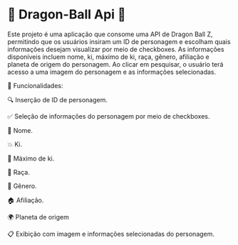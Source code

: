 # 🐉 Dragon-Ball Api 🐉
Este projeto é uma aplicação que consome uma API de Dragon Ball Z, permitindo que os usuários insiram um ID de personagem e escolham quais informações desejam visualizar por meio de checkboxes. As informações disponíveis incluem nome, ki, máximo de ki, raça, gênero, afiliação e planeta de origem do personagem. Ao clicar em pesquisar, o usuário terá acesso a uma imagem do personagem e as informações selecionadas.

🌟 Funcionalidades:

🔍 Inserção de ID de personagem.

✅ Seleção de informações do personagem por meio de checkboxes.

🧑 Nome.

💥 Ki.

🌟 Máximo de ki.

🧬 Raça.

🚻 Gênero.

🏠 Afiliação.

🌍 Planeta de origem

📋 Exibição com imagem e informações selecionadas do personagem.
